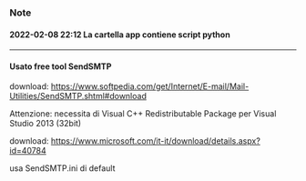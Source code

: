 ### Note

#### 2022-02-08 22:12 La cartella app contiene script python

-- -

#### Usato free tool SendSMTP
download: https://www.softpedia.com/get/Internet/E-mail/Mail-Utilities/SendSMTP.shtml#download

Attenzione: necessita di Visual C++ Redistributable Package per Visual Studio 2013 (32bit)

download: https://www.microsoft.com/it-it/download/details.aspx?id=40784

usa SendSMTP.ini di default
